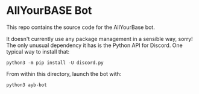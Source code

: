 # AllYourBASE Bot

This repo contains the source code for the AllYourBase bot.

It doesn't currently use any package management in a sensible way, sorry!
The only unusual dependency it has is the Python API for Discord. One
typical way to install that:

```python3 -m pip install -U discord.py```

From within this directory, launch the bot with:

```python3 ayb-bot```
